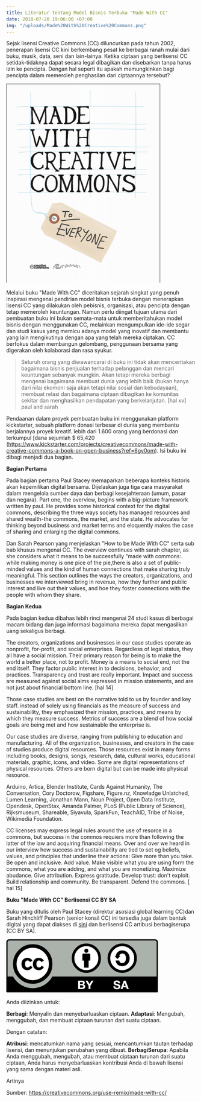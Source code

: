 ```yaml
---
title: Literatur tentang Model Bisnis Terbuka "Made With CC"
date: 2018-07-20 19:06:00 +07:00
img: "/uploads/Made%20With%20Creative%20Commons.png"
---
```


Sejak lisensi Creative Commons (CC) diluncurkan pada tahun 2002, penerapan lisensi CC kini berkembang pesat ke berbagai ranah mulai dari buku, musik, data, seni dan lain-lainya. Ketika ciptaan  yang berlisensi CC setidak-tidaknya dapat secara legal dibagikan dan disebarkan tanpa harus izin ke pencipta. Dengan hal seperti itu apakah memungkinkan bagi pencipta dalam memeroleh penghasilan dari ciptaannya tersebut?

![Made With Creative Commons.png](/uploads/Made%20With%20Creative%20Commons.png)

Melalui buku "Made With CC" diceritakan sejarah singkat yang penuh inspirasi mengenai pendirian model bisnis terbuka dengan menerapkan lisensi CC yang dilakukan oleh pebisnis, organisasi, atau pencipta dengan tetap memeroleh keuntungan. Namun perlu diingat tujuan utama dari pembuatan buku ini bukan semata-mata untuk memberitahukan model bisnis dengan menggunakan CC, melainkan mengumpulkan ide-ide segar dan studi kasus  yang memicu adanya model yang inovatif dan membantu yang lain mengikutinya dengan apa yang telah mereka ciptakan. CC berfokus dalam membangun gelombang, penggunaan bersama yang digerakan oleh kolaborasi dan rasa syukur.

> Seluruh orang yang diwawancarai di buku ini tidak akan menceritakan bagaimana bisnis penjualan terhadap pelanggan dan mencari keuntungan sebanyak mungkin. Akan tetapi mereka berbagi mengenai bagaimana membuat dunia yang lebih baik (bukan hanya dari nilai ekomoni saja akan tetapi nilai sosial dan kebudayaan), membuat relasi dan bagaimana ciptaan dibagikan ke komunitas sekitar dan menghasilkan pendapatan yang berkelanjutan. \[hal xv\] paul and sarah

Pendaanan dalam proyek pembuatan buku ini menggunakan platform kickstarter, sebuah platform donasi terbesar di dunia yang membantu berjalannya proyek kreatif. lebih dari 1.600 orang yang berdonasi dan terkumpul \[dana sejumlah $ 65,420 (https://www.kickstarter.com/projects/creativecommons/made-with-creative-commons-a-book-on-open-business?ref=6gv0om). Isi buku ini dibagi menjadi dua bagian.

**Bagian Pertama**

Pada bagian pertama Paul Stacey memaparkan beberapa konteks historis akan kepemilikan digital bersama. Dijelaskan juga tiga cara masyarakat dalam mengelola sumber daya dan berbagi kesejahteraan (umum, pasar dan negara). Part one, the overview, begins with a big-picture framework written by paul. He provides some historical context for the digital commons, describing the three ways society has managed resources and shared wealth-the commons, the market, and the state. He advocates for thinking beyond business and market terms and eloquently makes the case of sharing and enlarging the digital commons.

Dan Sarah Pearson yang menjelaskan "How to be Made With CC" serta sub bab khusus mengenai CC. The overview continues with sarah chapter, as she considers what it means to be successfully "made with commons:. while making money is one pice of the pie,there is also a set of public-minded values and the kind of human connections that make sharing truly meaningful. This section outlines the ways the creators, organizations, and businesses we interviewed bring in revenue, how they further and public interest and live out their values, and hoe they foster connections with the people with whom they share.

**Bagian Kedua**

Pada bagian kedua dibahas lebih rinci mengenai 24 studi kasus di berbagai macam bidang dan juga informasi bagaimana mereka dapat mengasilkan uang sekaligus berbagi.

The creators, organizations and businesses in our case studies operate as nonprofit, for-profit, and social enterprises. Regardless of legal status, they all have a social mission. Their primary reason for being is to make the world a better place, not to profit. Money is a means to social end, not the end itself. They factor public interest in to decisions, behavior, and practices. Transparency and trust are really important. Impact and success are measured against social aims expressed in mission statements, and are not just about financial bottom line. \[hal 14\]

Those case studies are best on the narrative told to us by founder and key staff. instead of solely using financials as the measure of success and sustainability, they emphasized their mission, practices, and means by which they measure success. Metrics of success are a blend of how social goals are being met and how sustainable the enterprise is.

Our case studies are diverse, ranging from publishing to education and manufacturing. All of the organization, businesses, and creators in the case of studies produce digital resources. Those resources exist in many forms including books, designs, songs, research, data, cultural works, educational materials, graphic, icons, and video. Some are digital representations of physical resources. Others are born digital but can be made into physical resource.

Arduino, Artica, Blender Institute, Cards Against Humanity, The Conversation, Cory Doctorow, Figshare, Figure.nz, Knowladge Unlatched, Lumen Learning, Jonathan Mann, Noun Project, Open Data Institute, Opendesk, OpenStax, Amanda Palmer, PLoS (Public Library of Science), Rijksmuseum, Shareable, Siyavula, SparkFun, TeachAID, Tribe of Noise, Wikimedia Foundation.

CC licenses may express legal rules around the use of resorce in a commons, but success in the commos requiers more than following the latter of the law and acquiring financial means. Over and over we heard in our interview how success and sustainability are tied to set og beliefs, values, and principles that underline their actions: Give more than you take. Be open and inclusive. Add value. Make visible what you are using form the commons, what you are adding, and what you are monetizing. Maximize abudance. Give attribution. Express gratitude. Develop trust: don't exploit. Build relationship and community. Be transparent. Defend the commons. \[ hal 15\]

**Buku "Made With CC" Berlisensi CC BY SA**

Buku yang ditulis oleh Paul Stacey (direktur asosiasi global learning CC)dan Sarah Hinchliff Pearson (senior konsil CC) ini tersedia juga dalam bentuk digital yang dapat diakses di [sini](https://creativecommons.org/wp-content/uploads/2017/04/made-with-cc.pdf) dan berlisensi CC artibusi berbagiserupa (CC BY SA).

![by-sa-e15bba.png](/uploads/by-sa-e15bba.png)

Anda diizinkan untuk:

**Berbagi**: Menyalin dan menyebarluaskan ciptaan.
**Adaptasi**: Mengubah, menggubah, dan membuat ciptaan turunan dari suatu ciptaan.

Dengan catatan:

**Atribusi**: mencatumkan nama yang sesuai, mencantumkan tautan terhadap lisensi, dan menunjukan perubahan yang dibuat.
**BerbagiSerupa**: Apabila Anda menggubah, mengubah, atau membuat ciptaan turunan dari suatu ciptaan, Anda harus menyebarluaskan kontribusi Anda di bawah lisensi yang sama dengan materi asli.

Artinya

Sumber:  https://creativecommons.org/use-remix/made-with-cc/